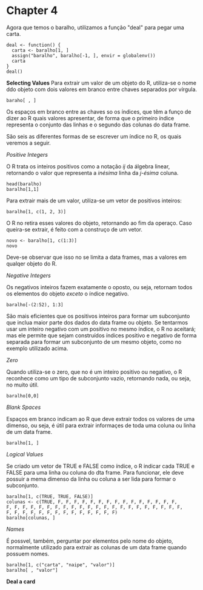 # Chapter 4

Agora que temos o baralho, utilizamos a função "deal" para pegar uma carta.
```
deal <- function() {
  carta <- baralho[1, ]
  assign("baralho", baralho[-1, ], envir = globalenv())
  carta
}
deal()
```

**Selecting Values**
Para extrair um valor de um objeto do R, utiliza-se o nome ddo objeto com dois valores em branco entre chaves separados por vírgula.
```
baraho[ , ]
```
Os espaços em branco entre as chaves so os índices, que têm a funço de dizer ao R quais valores apresentar, de forma que o primeiro índice representa o conjunto das linhas e o segundo das colunas do data frame.

São seis as diferentes formas de se escrever um índice no R, os quais veremos a seguir.

*Positive Integers*

O R trata os inteiros positivos como a notação *ij* da álgebra linear, retornando o valor que representa a *inésima* linha da *j-ésima* coluna.
```
head(baralho)
baralho[1,1]
```
Para extrair mais de um valor, utiliza-se um vetor de positivos inteiros:
``` 
baralho[1, c(1, 2, 3)]
``` 
O R no retira esses valores do objeto, retornando ao fim da operaço. Caso queira-se extrair, é feito com a construço de um vetor.
```
novo <- baralho[1, c(1:3)]
novo
```
Deve-se observar que isso no se limita a data frames, mas a valores em qualqer objeto do R.

*Negative Integers*

Os negativos inteiros fazem exatamente o oposto, ou seja, retornam todos os elementos do objeto *exceto* o índice negativo.
```
baralho[-(2:52), 1:3]
```
São mais eficientes que os positivos inteiros para formar um subconjunto que inclua maior parte dos dados do data frame ou objeto.
Se tentarmos usar um inteiro negativo com um positivo no mesmo índice, o R no aceitará; mas ele permite que sejam construídos índices positivo e negativo de forma separada para formar um subconjunto de um mesmo objeto, como no exemplo utilizado acima.

*Zero*

Quando utiliza-se o zero, que no é um inteiro positivo ou negativo, o R reconhece como um tipo de subconjunto vazio, retornando nada, ou seja, no  muito útil.
```
baralho[0,0]
```

*Blank Spaces*

Espaços em branco indicam ao R que deve extrair todos os valores de uma dimenso, ou seja, é útil para extrair informaçes de toda uma coluna ou linha de um data frame.
```
baralho[1, ]
```

*Logical Values*

Se criado um vetor de TRUE e FALSE como índice, o R indicar cada TRUE e FALSE para uma linha ou coluna do dta frame. Para funcionar, ele deve possuir a mema dimenso da linha ou coluna a ser lida para formar o subconjunto.
```
baralho[1, c(TRUE, TRUE, FALSE)]
colunas <- c(TRUE, F, F, F, F, F, F, F, F, F, F, F, F, F, F, F,
F, F, F, F, F, F, F, F, F, F, F, F, F, F, F, F, F, F, F, F, F, F,
F, F, F, F, F, F, F, F, F, F, F, F, F, F)
baralho[colunas, ]
```

*Names*

É possvel, também, perguntar por elementos pelo nome do objeto, normalmente utilizado para extrair as colunas de um data frame quando possuem nomes.
```
baralho[1, c("carta", "naipe", "valor")]
baralho[ , "valor"]
```

**Deal a card**
